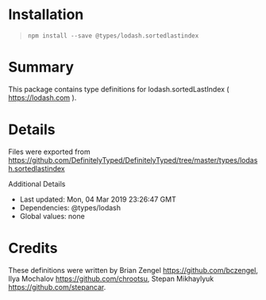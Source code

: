 # Installation
> `npm install --save @types/lodash.sortedlastindex`

# Summary
This package contains type definitions for lodash.sortedLastIndex ( https://lodash.com ).

# Details
Files were exported from https://github.com/DefinitelyTyped/DefinitelyTyped/tree/master/types/lodash.sortedlastindex

Additional Details
 * Last updated: Mon, 04 Mar 2019 23:26:47 GMT
 * Dependencies: @types/lodash
 * Global values: none

# Credits
These definitions were written by Brian Zengel <https://github.com/bczengel>, Ilya Mochalov <https://github.com/chrootsu>, Stepan Mikhaylyuk <https://github.com/stepancar>.
